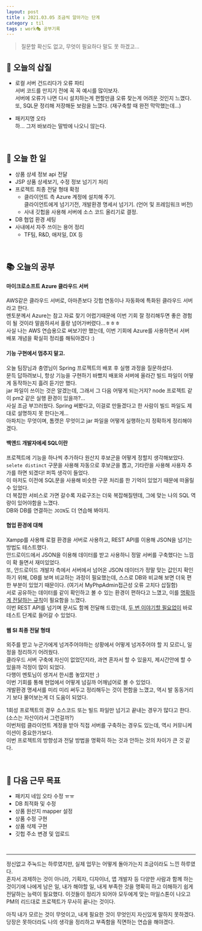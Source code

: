 ```yaml
---
layout: post
title : 2021.03.05 조금씩 알아가는 단계
category : til
tags : work🎭 공부기록
---
```

> 질문할 확신도 없고, 무엇이 필요하다 말도 못 하겠고...

## 💫 오늘의 삽질 
- 로컬 서버 건드리다가 오류 파티   
서버 코드를 만지기 전에 꼭 꼭 예시를 많이보자.   
서버에 오류가 나면 다시 설치하는게 편할만큼 오류 찾는게 어려운 것인지 느꼈다.   
또, SQL문 정리해 저장해둔 보람을 느꼈다. (재구축할 때 완전 막막했는데...)   

- 패키지명 오타   
하... 그저 바보라는 말밖에 나오니 않는다.

<br/>

## 🚀 오늘 한 일
- 상품 상세 정보 api 전달   
- JSP 상품 상세보기, 수정 정보 넘기기 처리   
- 프로젝트 최종 전달 형태 확정   
  - 클라이언트 측 Azure 계정에 설치해 주기.   
  클라이언트에게 넘기기전, 개발환경 명세서 넘기기. (언어 및 프레임워크 버전)   
  - 사내 깃헙을 사용해 서버에 소스 코드 올리기로 결정.
- DB 협업 환경 세팅
- 사내에서 자주 쓰이는 용어 정리
  - TF팀, R&D, 애저일, DX 등

  

<br/>

## 📚 오늘의 공부
#### 마이크로소프트 Azure 클라우드 서버  
AWS같은 클라우드 서버로, 아마존보다 깃헙 연동이나 자동화에 특화된 클라우드 서버라고 한다.   
멘토분께서 Azure는 참고 자료 찾기 어렵기때문에 이번 기회 잘 정리해두면 좋은 경험이 될 것이라 말씀하셔서 홀랑 넘어가버렸다...ㅎㅎㅎ   
사실 나는 AWS 연습용으로 써보기만 했는데, 이번 기회에 Azure를 사용하면서 서버 배포 개념을 확실히  정리를 해둬야겠다 :) 

#### 기능 구현에서 멈추지 말고.
오늘 팀장님과 충영님이 Spring 프로젝트의 배포 후 실행 과정을 질문하셨다.   
문득 답하려보니, 항상 기능을 구현하기 바빴지 배포와 서버에 올라간 빌드 파일이 어떻게 동작하는지 흘려 듣기만 했다.   
jar 파일이 쓰이는 것은 알겠는데, 그래서 그 다음 어떻게 되는거지? node 프로젝트 같이 pm2 같은 실행 환경이 있을까?...   
사실 조금 부끄러웠다. Spring 써봤다고, 이걸로 만들겠다고 한 사람이 빌드 파일도 제대로 설명하지 못 한다는게...   
아파치는 무엇이며, 톰캣은 무엇이고 jar 파일을 어떻게 실행하는지 정확하게 정리해야겠다.

#### 백앤드 개발자에세 SQL이란
프로젝트에 기능을 하나씩 추가하다 원산지 후보군을 어떻게 정할지 생각해보았다.    
`selete distinct` 구문을 사용해 자동으로 후보군을 뽑고, 기타란을 사용해 사용자 추가를 하면 되겠다! 퍼뜩 생각이 들었다.   
이 마저도 이전에 SQL문을 사용해 비슷한 구문 처리를 한 기억이 있었기 때문에 떠올릴 수 있었다.   
더 복잡한 서비스로 가면 갈수록 자료구조는 더욱 복잡해질텐데, 그에 맞는 나의 SQL 역량이 있어야함을 느꼈다.   
DB와 DB를 연결하는 `JOIN`도 더 연습해 봐야지.

#### 협업 환경에 대해
Xampp를 사용해 로컬 환경을 서버로 사용하고, REST API를 이용해 JSON을 넘기는 방법도 테스트했다.   
안드로이드에서 JSON을 이용해 데이터를 받고 사용하니 정말 서버를 구축했다는 느낌이 확 들면서 재미있었다.   
또, 안드로이드 개발자 측에서 서버에서 넘어온 JSON 데이터가 정말 맞는 값인지 확인하기 위해, DB를 보며 비교하는 과정이 필요했는데, 
스스로 DB와 비교해 보면 더욱 편한 부분이 있었기 때문이다. (여기서 MyPhpAdmin접근성 오류 고치다 삽질함)   
서로 공유하는 데이터를 같이 확인하고 볼 수 있는 환경이 편하다고 느꼈고, 이를 <u>명확하게 전달하는 규칙</u>이 필요함을 느꼈다.   
이번 REST API를 넘기며 문서도 함께 전달해 드렸는데, <u>두 번 이야기할 필요없이</u> 바로 테스트 단계로 들어갈 수 있었다.   

#### 웹 SI 최종 전달 형태
외주를 받고 누군가에게 넘겨주어야하는 상황에서 어떻게 넘겨주어야 할 지 모르니, 일정을 정리하기 어려웠다.    
클라우드 서버 구축에 자신이 없었던지라, 과연 혼자서 할 수 있을지, 제시간안에 할 수 있을까 걱정이 많이 되었다.   
다행이 멘토님이 생겨서 한시름 놓았지만 ;)   
이번 기회를 통해 현업에서 어떻게 넘길까 어깨넘어로 볼 수 있었다.   
개발환경 명세서를 미리 미리 써두고 정리해두는 것이 편함을 느꼈고, 역시 발 동동거리기 보다 물어보는게 더 도움이 되었다.   

1회성 프로젝트의 경우 소스코드 또는 빌드 파일만 넘기고 끝내는 경우가 많다고 한다. (소스는 자산이라서 그런걸까?)   
이번처럼 클라이언트 계정을 받아 직접 서버를 구축하는 경우도 있는데, 역시 커뮤니케이션이 중요한가보다.   
이번 프로젝트의 방향성과 전달 방법을 명확히 하는 것과 안하는 것의 차이가 큰 것 같다.   

<br/>

## 🧭 다음 근무 목표
- 패키지 네임 오타 수정 ㅠㅠ
- DB 최적화 및 수정 
- 상품 원산지 mapper 설정
- 상품 수정 구현
- 상품 삭제 구현
- 깃헙 주소 변경 및 업로드

<br/>   
   
---
정신없고 주눅드는 하루였지만, 실제 업무는 어떻게 돌아가는지 조금이라도 느낀 하루였다.   
혼자서 과제하는 것이 아니라, 기획자, 디자이너, 앱 개발자 등 다양한 사람과 함께 하는 것이기에 나에게 남은 일, 내가 해야할 일, 내게 부족한 것을 명확히 하고 이해하기 쉽게 전달하는 능력이 필요했다. 
이것들이 정리가 되어야 모두에게 맞는 마일스톤이 나오고 PM의 리드대로 프로젝트가 무사히 끝나는 것이다. 

아직 내가 모르는 것이 무엇이고, 내게 필요한 것이 무엇인지 자신있게 말하지 못하겠다.   
당장은 못하더라도 나의 생각을 정리하고 부족함을 직면하는 연습을 해야겠다.



